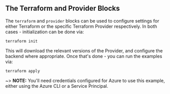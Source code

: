 ## The Terraform and Provider Blocks

The `terraform` and `provider` blocks can be used to configure settings for either Terraform or the specific Terraform Provider respectively. In both cases - initialization can be done via:

```
terraform init
```

This will download the relevant versions of the Provider, and configure the backend where appropriate. Once that's done - you can run the examples via:

```
terraform apply
```

~> **NOTE:** You'll need credentials configured for Azure to use this example, either using the Azure CLI or a Service Principal.
